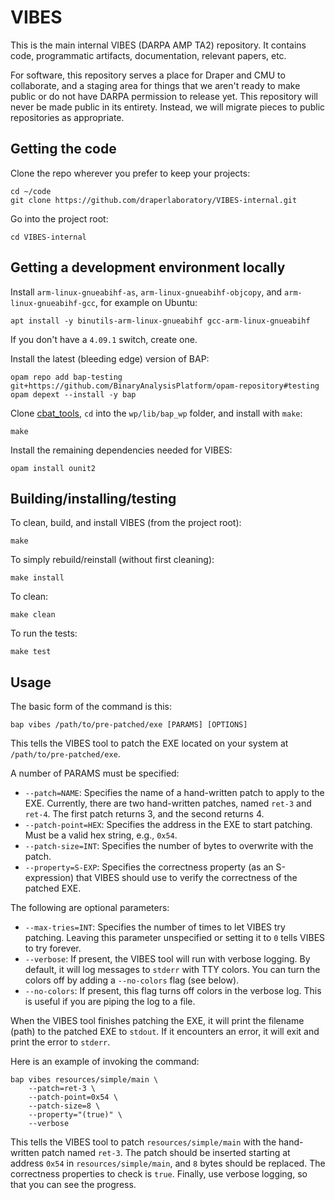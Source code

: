 # VIBES

This is the main internal VIBES (DARPA AMP TA2) repository. It contains code,
programmatic artifacts, documentation, relevant papers, etc.

For software, this repository serves a place for Draper and CMU to collaborate,
and a staging area for things that we aren't ready to make public or do not
have DARPA permission to release yet. This repository will never be made public
in its entirety. Instead, we will migrate pieces to public repositories as
appropriate.


## Getting the code

Clone the repo wherever you prefer to keep your projects:

    cd ~/code
    git clone https://github.com/draperlaboratory/VIBES-internal.git

Go into the project root:

    cd VIBES-internal


## Getting a development environment locally

Install `arm-linux-gnueabihf-as`, `arm-linux-gnueabihf-objcopy`, and 
`arm-linux-gnueabihf-gcc`, for example on Ubuntu:

    apt install -y binutils-arm-linux-gnueabihf gcc-arm-linux-gnueabihf

If you don't have a `4.09.1` switch, create one. 

Install the latest (bleeding edge) version of BAP:

    opam repo add bap-testing git+https://github.com/BinaryAnalysisPlatform/opam-repository#testing
    opam depext --install -y bap

Clone [cbat_tools](https://github.com/draperlaboratory/cbat_tools), `cd`
into the `wp/lib/bap_wp` folder, and install with `make`:

    make

Install the remaining dependencies needed for VIBES:

    opam install ounit2


## Building/installing/testing

To clean, build, and install VIBES (from the project root):

    make

To simply rebuild/reinstall (without first cleaning):

    make install

To clean:

    make clean

To run the tests:

    make test


## Usage

The basic form of the command is this:

    bap vibes /path/to/pre-patched/exe [PARAMS] [OPTIONS]

This tells the VIBES tool to patch the EXE located on your system at 
`/path/to/pre-patched/exe`.

A number of PARAMS must be specified:

* `--patch=NAME`: 
  Specifies the name of a hand-written patch to apply to the EXE.
  Currently, there are two hand-written patches, named `ret-3` and `ret-4`.
  The first patch returns 3, and the second returns 4.
* `--patch-point=HEX`:
  Specifies the address in the EXE to start patching. Must be a valid hex
  string, e.g., `0x54`.
* `--patch-size=INT`:
  Specifies the number of bytes to overwrite with the patch.
* `--property=S-EXP`:
  Specifies the correctness property (as an S-expression) that VIBES should
  use to verify the correctness of the patched EXE.

The following are optional parameters:

* `--max-tries=INT`:
  Specifies the number of times to let VIBES try patching. Leaving this
  parameter unspecified or setting it to `0` tells VIBES to try forever.
* `--verbose`:
  If present, the VIBES tool will run with verbose logging. By default, it
  will log messages to `stderr` with TTY colors. You can turn the colors off
  by adding a `--no-colors` flag (see below).
* `--no-colors`:
  If present, this flag turns off colors in the verbose log. This is useful
  if you are piping the log to a file.

When the VIBES tool finishes patching the EXE, it will print the
filename (path) to the patched EXE to `stdout`. If it encounters an error,
it will exit and print the error to `stderr`.

Here is an example of invoking the command:

    bap vibes resources/simple/main \
        --patch=ret-3 \
        --patch-point=0x54 \
        --patch-size=8 \
        --property="(true)" \
        --verbose

This tells the VIBES tool to patch `resources/simple/main` with the
hand-written patch named `ret-3`. The patch should be inserted starting at
address `0x54` in `resources/simple/main`, and `8` bytes should be replaced. 
The correctness properties to check is `true`. Finally, use verbose logging,
so that you can see the progress.
